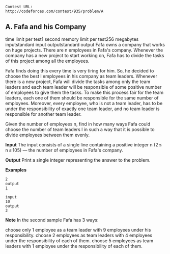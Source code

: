 ```
Contest URL:
http://codeforces.com/contest/935/problem/A
```

## A. Fafa and his Company

time limit per test1 second
memory limit per test256 megabytes
inputstandard input
outputstandard output
Fafa owns a company that works on huge projects. There are n employees in Fafa's company. Whenever the company has a new project to start working on, Fafa has to divide the tasks of this project among all the employees.

Fafa finds doing this every time is very tiring for him. So, he decided to choose the best l employees in his company as team leaders. Whenever there is a new project, Fafa will divide the tasks among only the team leaders and each team leader will be responsible of some positive number of employees to give them the tasks. To make this process fair for the team leaders, each one of them should be responsible for the same number of employees. Moreover, every employee, who is not a team leader, has to be under the responsibility of exactly one team leader, and no team leader is responsible for another team leader.

Given the number of employees n, find in how many ways Fafa could choose the number of team leaders l in such a way that it is possible to divide employees between them evenly.

**Input**
The input consists of a single line containing a positive integer n (2 ≤ n ≤ 105) — the number of employees in Fafa's company.

**Output**
Print a single integer representing the answer to the problem.

**Examples**

```input
2
output
1
```

```
input
10
output
3
```

**Note**
In the second sample Fafa has 3 ways:

choose only 1 employee as a team leader with 9 employees under his responsibility.
choose 2 employees as team leaders with 4 employees under the responsibility of each of them.
choose 5 employees as team leaders with 1 employee under the responsibility of each of them.
